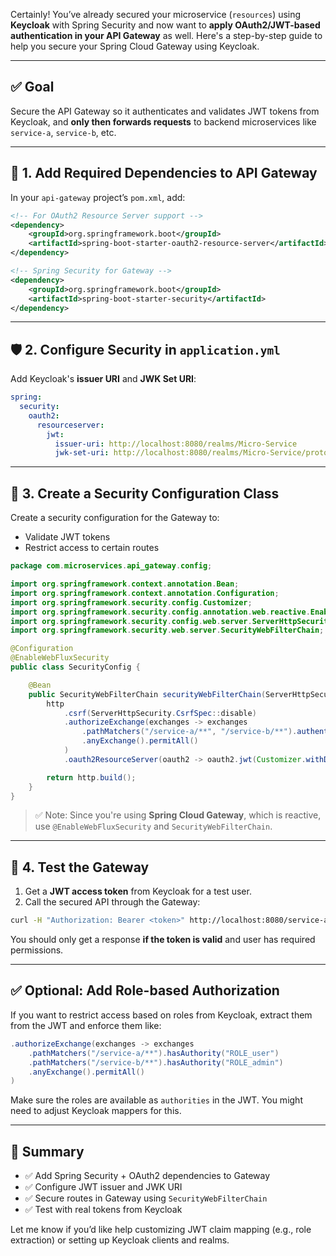 Certainly! You’ve already secured your microservice (`resources`) using **Keycloak** with Spring Security and now want to **apply OAuth2/JWT-based authentication in your API Gateway** as well. Here's a step-by-step guide to help you secure your Spring Cloud Gateway using Keycloak.

---

## ✅ Goal

Secure the API Gateway so it authenticates and validates JWT tokens from Keycloak, and **only then forwards requests** to backend microservices like `service-a`, `service-b`, etc.

---

## 🔧 1. Add Required Dependencies to API Gateway

In your `api-gateway` project’s `pom.xml`, add:

```xml
<!-- For OAuth2 Resource Server support -->
<dependency>
    <groupId>org.springframework.boot</groupId>
    <artifactId>spring-boot-starter-oauth2-resource-server</artifactId>
</dependency>

<!-- Spring Security for Gateway -->
<dependency>
    <groupId>org.springframework.boot</groupId>
    <artifactId>spring-boot-starter-security</artifactId>
</dependency>
```

---

## 🛡️ 2. Configure Security in `application.yml`

Add Keycloak's **issuer URI** and **JWK Set URI**:

```yaml
spring:
  security:
    oauth2:
      resourceserver:
        jwt:
          issuer-uri: http://localhost:8080/realms/Micro-Service
          jwk-set-uri: http://localhost:8080/realms/Micro-Service/protocol/openid-connect/certs
```

---

## 🔐 3. Create a Security Configuration Class

Create a security configuration for the Gateway to:

* Validate JWT tokens
* Restrict access to certain routes

```java
package com.microservices.api_gateway.config;

import org.springframework.context.annotation.Bean;
import org.springframework.context.annotation.Configuration;
import org.springframework.security.config.Customizer;
import org.springframework.security.config.annotation.web.reactive.EnableWebFluxSecurity;
import org.springframework.security.config.web.server.ServerHttpSecurity;
import org.springframework.security.web.server.SecurityWebFilterChain;

@Configuration
@EnableWebFluxSecurity
public class SecurityConfig {

    @Bean
    public SecurityWebFilterChain securityWebFilterChain(ServerHttpSecurity http) {
        http
            .csrf(ServerHttpSecurity.CsrfSpec::disable)
            .authorizeExchange(exchanges -> exchanges
                .pathMatchers("/service-a/**", "/service-b/**").authenticated()
                .anyExchange().permitAll()
            )
            .oauth2ResourceServer(oauth2 -> oauth2.jwt(Customizer.withDefaults()));

        return http.build();
    }
}
```

> ✅ Note: Since you're using **Spring Cloud Gateway**, which is reactive, use `@EnableWebFluxSecurity` and `SecurityWebFilterChain`.

---

## 🚀 4. Test the Gateway

1. Get a **JWT access token** from Keycloak for a test user.
2. Call the secured API through the Gateway:

```bash
curl -H "Authorization: Bearer <token>" http://localhost:8080/service-a/api/v1/resource
```

You should only get a response **if the token is valid** and user has required permissions.

---

## ✅ Optional: Add Role-based Authorization

If you want to restrict access based on roles from Keycloak, extract them from the JWT and enforce them like:

```java
.authorizeExchange(exchanges -> exchanges
    .pathMatchers("/service-a/**").hasAuthority("ROLE_user")
    .pathMatchers("/service-b/**").hasAuthority("ROLE_admin")
    .anyExchange().permitAll()
)
```

Make sure the roles are available as `authorities` in the JWT. You might need to adjust Keycloak mappers for this.

---

## 🧪 Summary

* ✅ Add Spring Security + OAuth2 dependencies to Gateway
* ✅ Configure JWT issuer and JWK URI
* ✅ Secure routes in Gateway using `SecurityWebFilterChain`
* ✅ Test with real tokens from Keycloak

Let me know if you’d like help customizing JWT claim mapping (e.g., role extraction) or setting up Keycloak clients and realms.

